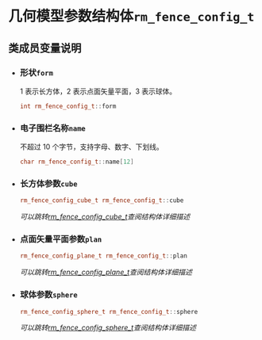 # 几何模型参数结构体`rm_fence_config_t`

## 类成员变量说明

- ### 形状`form`

    1 表示长方体，2 表示点面矢量平面，3 表示球体。

    ```C++
    int rm_fence_config_t::form
    ```

- ### 电子围栏名称`name`

    不超过 10 个字节，支持字母、数字、下划线。

    ```C++
    char rm_fence_config_t::name[12]
    ```

- ### 长方体参数`cube`

    ```C++
    rm_fence_config_cube_t rm_fence_config_t::cube
    ```

    *可以跳转[rm_fence_config_cube_t](../struct/fenceConfigCube)查阅结构体详细描述*

- ### 点面矢量平面参数`plan`

    ```C++
    rm_fence_config_plane_t rm_fence_config_t::plan
    ```

    *可以跳转[rm_fence_config_plane_t](../struct/fenceConfigPlane)查阅结构体详细描述*

- ### 球体参数`sphere`

    ```C++
    rm_fence_config_sphere_t rm_fence_config_t::sphere
    ```

    *可以跳转[rm_fence_config_sphere_t](../struct/fenceConfigSphere.md)查阅结构体详细描述*

